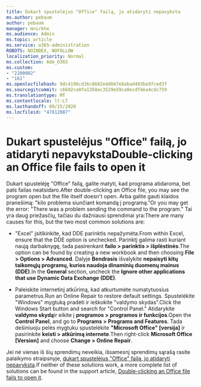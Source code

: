 ```yaml
---
title: Dukart spustelėjus "Office" failą, jo atidaryti nepavyksta
ms.author: pebaum
author: pebaum
manager: mnirkhe
ms.audience: Admin
ms.topic: article
ms.service: o365-administration
ROBOTS: NOINDEX, NOFOLLOW
localization_priority: Normal
ms.collection: Adm_O365
ms.custom:
- "2200002"
- "161"
ms.openlocfilehash: 9dc4196cd36c8682e4d047e8abad493be97ced3f
ms.sourcegitcommit: c6692ce0fa1358ec3529e59ca0ecdfdea4cdc759
ms.translationtype: MT
ms.contentlocale: lt-LT
ms.lasthandoff: 09/15/2020
ms.locfileid: "47812087"
---
```

# <a name="double-clicking-an-office-file-fails-to-open-it"></a><span data-ttu-id="4e8ad-102">Dukart spustelėjus "Office" failą, jo atidaryti nepavyksta</span><span class="sxs-lookup"><span data-stu-id="4e8ad-102">Double-clicking an Office file fails to open it</span></span>

<span data-ttu-id="4e8ad-103">Dukart spustelėję "Office" failą, galite matyti, kad programa atidaroma, bet pats failas neatsidaro.</span><span class="sxs-lookup"><span data-stu-id="4e8ad-103">After double-clicking an Office file, you may see the program open but the file itself doesn't open.</span></span> <span data-ttu-id="4e8ad-104">Arba galite gauti klaidos pranešimą: "kilo problema siunčiant komandą į programą."</span><span class="sxs-lookup"><span data-stu-id="4e8ad-104">Or you may get the error: "There was a problem sending the command to the program."</span></span> <span data-ttu-id="4e8ad-105">Tai yra daug priežasčių, tačiau du dažniausi sprendimai yra:</span><span class="sxs-lookup"><span data-stu-id="4e8ad-105">There are many causes for this, but the two most common solutions are:</span></span>

- <span data-ttu-id="4e8ad-106">"Excel" įsitikinkite, kad DDE parinktis nepažymėta.</span><span class="sxs-lookup"><span data-stu-id="4e8ad-106">From within Excel, ensure that the DDE option is unchecked.</span></span> <span data-ttu-id="4e8ad-107">Parinktį galima rasti kuriant naują darbaknygę, tada pasirenkant **failo > parinktis > išplėstinės**.</span><span class="sxs-lookup"><span data-stu-id="4e8ad-107">The option can be found by creating a new workbook and then choosing **File > Options > Advanced**.</span></span> <span data-ttu-id="4e8ad-108">Dalyje **Bendrasis** išvalykite **nepaisyti kitų taikomųjų programų, kurios naudoja dinaminių duomenų mainus (DDE)**.</span><span class="sxs-lookup"><span data-stu-id="4e8ad-108">In the **General** section, uncheck the **Ignore other applications that use Dynamic Data Exchange (DDE)**.</span></span>

- <span data-ttu-id="4e8ad-109">Paleiskite internetinį atkūrimą, kad atkurtumėte numatytuosius parametrus.</span><span class="sxs-lookup"><span data-stu-id="4e8ad-109">Run an Online Repair to restore default settings.</span></span> <span data-ttu-id="4e8ad-110">Spustelėkite "Windows" mygtuką pradėti ir ieškokite "valdymo skydas".</span><span class="sxs-lookup"><span data-stu-id="4e8ad-110">Click the Windows Start button and search for "Control Panel."</span></span> <span data-ttu-id="4e8ad-111">Atidarykite **valdymo skydą**ir eikite į **programos > programos ir funkcijos**.</span><span class="sxs-lookup"><span data-stu-id="4e8ad-111">Open the **Control Panel**, and go to **Programs > Programs and Features**.</span></span> <span data-ttu-id="4e8ad-112">Tada dešiniuoju pelės mygtuku spustelėkite **"Microsoft Office" [versija]** ir pasirinkite **keisti > atkūrimą internete**.</span><span class="sxs-lookup"><span data-stu-id="4e8ad-112">Then right-click **Microsoft Office [Version]** and choose **Change > Online Repair**.</span></span>

<span data-ttu-id="4e8ad-113">Jei nė vienas iš šių sprendimų neveikia, išsamesnį sprendimų sąrašą rasite palaikymo straipsnyje, [dukart spustelėjus "Office" failą, jo atidaryti nepavyksta](https://support.office.com/article/Double-clicking-an-Office-file-fails-to-open-it-1e9c0ad9-34c8-4440-a42e-d30186b29ed6).</span><span class="sxs-lookup"><span data-stu-id="4e8ad-113">If neither of these solutions work, a more complete list of solutions can be found in the support article, [Double-clicking an Office file fails to open it](https://support.office.com/article/Double-clicking-an-Office-file-fails-to-open-it-1e9c0ad9-34c8-4440-a42e-d30186b29ed6).</span></span>
